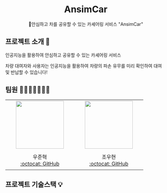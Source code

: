 <h1 align="middle">AnsimCar</h1>
<p align="middle">🚗안심하고 차를 공유할 수 있는 카셰어링 서비스 "AnsimCar"</p>

## 프로젝트 소개 📝

인공지능을 활용하여 안심하고 공유할 수 있는 카셰어링 서비스


차량 대여자와 사용자는 인공지능을 활용하여 차량의 파손 유무를 미리 확인하여 대여 및 반납할 수 있습니다!

## 팀원 👨‍👨‍👧‍👧👩‍👦‍👦

<table align=center>
    <tr height="160px">
        <td align="center" width="200px">
            <a href="https://github.com/oddnine"><img height="150px" width="150px" src="https://avatars.githubusercontent.com/u/90389323?v=4"/></a>
            <br />
        </td>
        <td align="center" width="200px">
            <a href="https://github.com/woohyeonjoe"><img height="150px" width="150px" src="https://avatars.githubusercontent.com/u/106286686?v=4"/></a>
            <br />
        </td>
    </tr>
    <tr height="60px">
        <td align="center">
        <a>우준혁</a><br>
            <a href="https://github.com/oddnine">:octocat: GitHub</a>
            <br />
        </td>
        <td align="center">
        <a>조우현</a><br>
            <a href="https://github.com/woohyeonjoe">:octocat: GitHub</a>
            <br />
    </tr>
</table>

## 프로젝트 기술스택 💡
